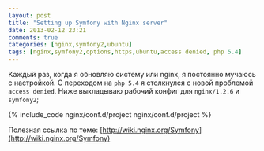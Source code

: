 ```yaml
---
layout: post
title: "Setting up Symfony with Nginx server"
date: 2013-02-12 23:21
comments: true
categories: [nginx,symfony2,ubuntu]
tags: [nginx,symfony2,options,https,ubuntu,access denied, php 5.4]
---
```

Каждый раз, когда я обновляю систему или nginx, я постоянно мучаюсь с настройкой.
С переходом на ```php 5.4``` я столкнулся с новой проблемой ```access denied```.
Ниже выкладываю рабочий конфиг для ```nginx/1.2.6``` и ```symfony2```;
<!-- more -->

{% include_code nginx/conf.d/project nginx/conf.d/project %}

Полезная ссылка по теме: [http://wiki.nginx.org/Symfony](http://wiki.nginx.org/Symfony)
